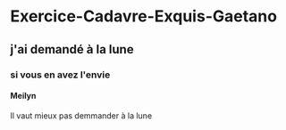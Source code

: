 # Exercice-Cadavre-Exquis-Gaetano

## j'ai demandé à la lune

### si vous en avez l'envie

#### Meilyn

Il vaut mieux pas demmander à la lune
